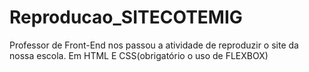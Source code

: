 # Reproducao_SITECOTEMIG
Professor de Front-End nos passou a atividade de reproduzir o site da nossa escola.
Em HTML E CSS(obrigatório o uso de FLEXBOX)
